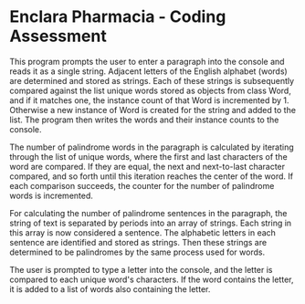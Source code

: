 # Enclara Pharmacia - Coding Assessment


<p>This program prompts the user to enter a paragraph into the console and reads it as a single string. Adjacent letters of the English alphabet (words) are determined and stored as strings. Each of these strings is subsequently compared against the list unique words stored as objects from class Word, and if it matches one, the instance count of that Word is incremented by 1. Otherwise a new instance of Word is created for the string and added to the list. The program then writes the words and their instance counts to the console.</p>

<p>The number of palindrome words in the paragraph is calculated by iterating through the list of unique words, where the first and last characters of the word are compared. If they are equal, the next and next-to-last character compared, and so forth until this iteration reaches the center of the word. If each comparison succeeds, the counter for the number of palindrome words is incremented.</p>

<p>For calculating the number of palindrome sentences in the paragraph, the string of text is separated by periods into an array of strings. Each string in this array is now considered a sentence. The alphabetic letters in each sentence are identified and stored as strings. Then these strings are determined to be palindromes by the same process used for words.</p>

<p>The user is prompted to type a letter into the console, and the letter is compared to each unique word's characters. If the word contains the letter, it is added to  a list of words also containing the letter.</p>
